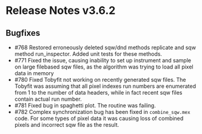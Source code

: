 # Release Notes v3.6.2


## Bugfixes

 - #768 Restored erroneously deleted sqw/dnd methods replicate and sqw method run_inspector. Added unit tests for these methods. 
 - #771 Fixed the issue, causing inability to set up instrument and sample on large filebased sqw files, as the algorithm
        was trying to load all pixel data in memory
 - #780 Fixed Tobyfit not working on recently generated sqw files. The Tobyfit was assuming that all pixel indexes run numbers are 
        enumerated from 1 to the number of data headers, while in fact recent sqw files contain actual run number.
 - #781 Fixed bug in spaghetti plot. The routine was failing.
 - #782 Complex synchronization bug has been fixed in `combine_sqw.mex` code. For some types of pixel data it was causing
        loss of combined pixels and incorrect sqw file as the result.

 
 